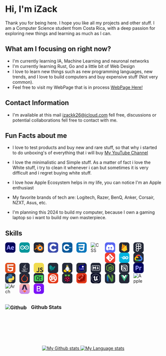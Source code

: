 # Hi, I'm iZack

Thank you for being here. I hope you like all my projects and other stuff. I am a Computer Science student from Costa Rica, with a deep passion for exploring new things and learning as much as I can.
## What am I focusing on right now?
- I'm currently learning IA, Machine Learning and neuronal networks
- I'm currently learning Rust, Go and a little bit of Web Design
- I love to learn new things such as new programming languages, new trends, and I love to build computers and buy expensive stuff (Not very common).
- Feel free to visit my WebPage that is in process [WebPage Here!](https://izackk26.github.io/PortfolioV2/)

## Contact Information

- I'm available at this mail [izackk26@icloud.com](mailto:izackk26@icloud.com) fell free, discussions or potential collaborations fell free to contact with me.

## Fun Facts about me

- I love to test products and buy new and rare stuff, so that why i started to do unboxing's of everything that i will buy [My YouTube Channel](https://www.youtube.com/channel/UCEzpwhoMdU5o72AFIs4A1dg)

- I love the minimalistic and Simple stuff. As a matter of fact i love the White stuff, i try to clean it whenever i can but sometimes it is very difficult and i regret buying white stuff.

- I love how Apple Ecosystem helps in my life, you can notice I'm an Apple enthusiast

- My favorite brands of tech are: Logitech, Razer, BenQ, Anker, Corsair, NZXT, Asus, etc.

- I'm planning this 2024 to build my computer, because I own a gaming laptop so i want to build my own masterpiece.

## Skills

<!-- After Effects -->
<a href="https://www.adobe.com/products/aftereffects.html" target="_blank">
  <img align="left" alt="After Effects" width="33px" style="padding-right:13px;" src="https://github.com/tandpfun/skill-icons/blob/main/icons/AfterEffects.svg" />

  <!-- Arduino -->
<a href="https://www.arduino.cc" target="_blank">
  <img align="left" alt="After Effects" width="33px" style="padding-right:13px;" src="https://github.com/tandpfun/skill-icons/blob/main/icons/Arduino.svg" />

<!-- Blender -->
<a href="https://www.blender.org/" target="_blank">
  <img align="left" alt="Blender" width="33px" style="padding-right:13px;" src="https://github.com/tandpfun/skill-icons/blob/main/icons/Blender-Dark.svg" />

<!-- C -->
<a href="https://learn.microsoft.com/en-us/cpp/c-language/c-language-reference?view=msvc-170" target="_blank">
  <img align="left" alt="C" width="33px" style="padding-right:13px;" src="https://github.com/tandpfun/skill-icons/blob/main/icons/C.svg" />

<!-- C++ -->
<a href="https://www.cplusplus.com/" target="_blank">
  <img align="left" alt="C++" width="33px" style="padding-right:13px;" src="https://github.com/tandpfun/skill-icons/blob/main/icons/CPP.svg" />

<!-- CSS -->
<a href="https://www.w3schools.com/css/" target="_blank">
  <img align="left" alt="CSS" width="33px" style="padding-right:13px;" src="https://github.com/tandpfun/skill-icons/blob/main/icons/CSS.svg" />

<!-- OpenCV -->
<a href="https://opencv.org" target="_blank">
  <img align="left" alt="CSS" width="33px" style="padding-right:13px;" src="https://github.com/tandpfun/skill-icons/blob/main/icons/OpenCV-Dark.svg" />

  <!-- Discord -->
<a href="https://discord.com" target="_blank">
  <img align="left" alt="CSS" width="33px" style="padding-right:13px;" src="https://github.com/tandpfun/skill-icons/blob/main/icons/Discord.svg" />
  
<!-- Firebase -->
<a href="https://firebase.google.com/" target="_blank">
  <img align="left" alt="Firebase" width="33px" style="padding-right:13px;" src="https://github.com/tandpfun/skill-icons/blob/main/icons/Firebase-Dark.svg" />

<!-- Figma -->
<a href="https://www.figma.com" target="_blank">
  <img align="left" alt="Firebase" width="33px" style="padding-right:13px;" src="https://github.com/tandpfun/skill-icons/blob/main/icons/Figma-Dark.svg" />

<!-- Git -->
<a href="https://git-scm.com/" target="_blank">
  <img align="left" alt="Git" width="33px" style="padding-right:13px;" src="https://github.com/tandpfun/skill-icons/blob/main/icons/Git.svg" />

<!-- Go -->
<a href="https://golang.org/" target="_blank">
  <img align="left" alt="Go" width="33px" style="padding-right:13px;" src="https://github.com/tandpfun/skill-icons/blob/main/icons/GoLang.svg" />

<!-- Google Cloud -->
<a href="https://cloud.google.com/" target="_blank">
  <img align="left" alt="Google Cloud" width="33px" style="padding-right:13px;" src="https://github.com/tandpfun/skill-icons/blob/main/icons/GCP-Dark.svg" />

<!-- HTML -->
<a href="https://developer.mozilla.org/en-US/docs/Web/HTML" target="_blank">
  <img align="left" alt="HTML" width="33px" style="padding-right:13px;" src="https://github.com/tandpfun/skill-icons/blob/main/icons/HTML.svg" />

<!-- Java -->
<a href="https://www.java.com/" target="_blank">
  <img align="left" alt="Java" width="33px" style="padding-right:13px;" src="https://github.com/tandpfun/skill-icons/blob/main/icons/Java-Dark.svg" />

<!-- JavaScript -->
<a href="https://developer.mozilla.org/en-US/docs/Web/javascript" target="_blank">
  <img align="left" alt="JS" width="33px" style="padding-right:13px;" src="https://github.com/tandpfun/skill-icons/blob/main/icons/JavaScript.svg" />

<!-- LaTeX -->
<a href="https://www.latex-project.org/" target="_blank">
  <img align="left" alt="LaTeX" width="33px" style="padding-right:13px;" src="https://github.com/tandpfun/skill-icons/blob/main/icons/LaTeX-Dark.svg" />

<!-- Linux -->
<a href="https://en.wikipedia.org/wiki/Linux" target="_blank">
  <img align="left" alt="Linux" width="33px" style="padding-right:13px;" src="https://github.com/tandpfun/skill-icons/blob/main/icons/Linux-Dark.svg" />

<!-- Lua -->
<a href="https://www.lua.org/" target="_blank">
  <img align="left" alt="Lua" width="33px" style="padding-right:13px;" src="https://github.com/tandpfun/skill-icons/blob/main/icons/Lua-Dark.svg" />

<!-- Markdown -->
<a href="https://www.markdownguide.org/" target="_blank">
  <img align="left" alt="Markdown" width="33px" style="padding-right:13px;" src="https://github.com/tandpfun/skill-icons/blob/main/icons/Markdown-Dark.svg" />

<!-- Node.js -->
<a href="https://nodejs.org/" target="_blank">
  <img align="left" alt="Node.js" width="33px" style="padding-right:13px;" src="https://raw.githubusercontent.com/tandpfun/skill-icons/main/icons/NodeJS-Dark.svg" />
</a>

<!-- Notion -->
<a href="https://www.notion.so/" target="_blank">
  <img align="left" alt="Node.js" width="33px" style="padding-right:13px;" src="https://github.com/tandpfun/skill-icons/blob/main/icons/Notion-Dark.svg" />
</a>

<!-- Premiere Pro -->
<a href="https://www.adobe.com/products/premiere.html" target="_blank">
  <img align="left" alt="Premiere Pro" width="33px" style="padding-right:13px;" src="https://github.com/tandpfun/skill-icons/blob/main/icons/Premiere.svg" />

<!-- Python -->
<a href="https://www.python.org/" target="_blank">
  <img align="left" alt="Python" width="33px" style="padding-right:13px;" src="https://github.com/tandpfun/skill-icons/blob/main/icons/Python-Dark.svg" />

  <!-- Pytorch -->
<a href="https://pytorch.org" target="_blank">
  <img align="left" alt="Python" width="33px" style="padding-right:13px;" src="https://github.com/tandpfun/skill-icons/blob/main/icons/PyTorch-Dark.svg" />

<!-- QT -->
<a href="https://www.qt.io" target="_blank">
  <img align="left" alt="Python" width="33px" style="padding-right:13px;" src="https://github.com/tandpfun/skill-icons/blob/main/icons/QT-Dark.svg" />

<!-- Rust -->
<a href="https://www.rust-lang.org/" target="_blank">
  <img align="left" alt="Rust" width="33px" style="padding-right:13px;" src="https://raw.githubusercontent.com/tandpfun/skill-icons/main/icons/Rust.svg" />
</a>

<!-- Raspberrypi -->
<a href="https://www.raspberrypi.com" target="_blank">
  <img align="left" alt="Rust" width="33px" style="padding-right:13px;" src="https://github.com/tandpfun/skill-icons/blob/main/icons/RaspberryPi-Dark.svg" />
</a>

<!-- Ruby -->
<a href="https://www.ruby-lang.org/es/" target="_blank">
  <img align="left" alt="Rust" width="33px" style="padding-right:13px;" src="https://github.com/tandpfun/skill-icons/blob/main/icons/Ruby.svg" />
</a>

<!-- Unreal Engine -->
<a href="https://www.unrealengine.com/" target="_blank">
  <img align="left" alt="Unreal Engine" width="33px" style="padding-right:13px;" src="https://github.com/tandpfun/skill-icons/blob/main/icons/UnrealEngine.svg" />

<!-- Vim -->
<a href="https://www.vim.org/" target="_blank">
  <img align="left" alt="Vim" width="33px" style="padding-right:13px;" src="https://github.com/tandpfun/skill-icons/blob/main/icons/NeoVim-Dark.svg" />

<!-- VueJS -->
<a href="https://vuejs.org/" target="_blank">
  <img align="left" alt="Vue" width="33px" style="padding-right:13px;" src="https://github.com/tandpfun/skill-icons/blob/main/icons/VueJS-Dark.svg" />
</a>

<!-- Apple -->
<a href="https://apple.com" target="_blank">
  <img align="left" alt="Apple" width="33px" style="padding-right:13px;" src="https://github.com/tandpfun/skill-icons/blob/main/icons/Apple-Dark.svg" />
</a>

<!-- Arch -->
<a href="https://archlinux.org/" target="_blank">
  <img align="left" alt="Arch" width="33px" style="padding-right:13px;" src="https://github.com/tandpfun/skill-icons/blob/main/icons/Arch-Dark.svg" />
</a>

<!-- Astro -->
<a href="https://astro.build/" target="_blank">
  <img align="left" alt="Astro" width="33px" style="padding-right:13px;" src="https://github.com/tandpfun/skill-icons/blob/main/icons/Astro.svg" />
</a>

<!-- Bootstrap -->
<a href="https://getbootstrap.com/" target="_blank">
  <img align="left" alt="Bootstrap" width="33px" style="padding-right:13px;" src="https://github.com/tandpfun/skill-icons/blob/main/icons/Bootstrap.svg" />
</a>

<br />
<br />
<br />
<br />
<br />

<h3 align="left" style="margin-top: 3cm;">
  <img align="center" alt="Github" width="20" style="vertical-align: middle; margin-right: 10px;" src="https://static-00.iconduck.com/assets.00/github-icon-512x512-tt41tgu3.png"/>
  Github Stats
</h3>

<!-- Github stats and most used languages -->
<div align="center" style="margin-top: 3cm;"> 
  <a href="https://github.com/iZackk26">
    <img
      src="https://github-readme-stats.vercel.app/api?username=iZackk26&show_icons=true&theme=nord&hide=contribs,prs&rank_icon=github"
      alt="My Github stats"
      height="150"
    />
  </a>
  <a href="https://github.com/iZackk26">
    <img
      src="https://github-readme-stats.vercel.app/api/top-langs/?username=iZackk26&hide_progress=true&theme=nord&langs_count=10"
      alt="My Language stats"
      height="150"
    />
  </a>
</div>

